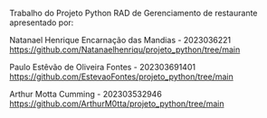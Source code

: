 Trabalho do Projeto Python RAD de Gerenciamento de restaurante apresentado por:

Natanael Henrique Encarnação das Mandias - 2023036221
https://github.com/Natanaelhenriqu/projeto_python/tree/main

Paulo Estêvão de Oliveira Fontes - 202303691401
https://github.com/EstevaoFontes/projeto_python/tree/main

Arthur Motta Cumming - 
202303532946
https://github.com/ArthurM0tta/projeto_python/tree/main
